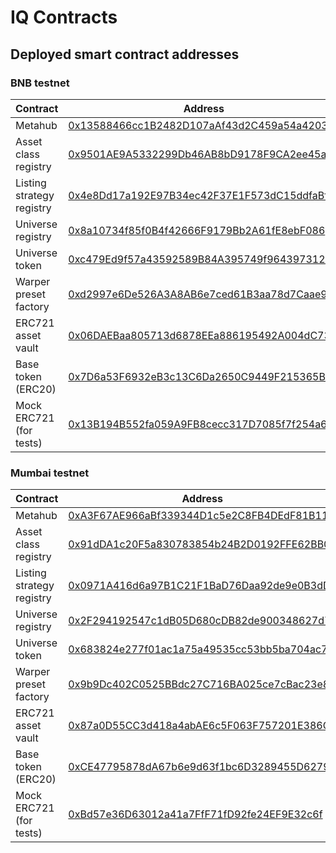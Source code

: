 # IQ Contracts

## Deployed smart contract addresses

### BNB testnet

| Contract                  | Address                                                                                                                      |
| ------------------------- | ---------------------------------------------------------------------------------------------------------------------------- |
| Metahub                   | [0x13588466cc1B2482D107aAf43d2C459a54a4203C](https://testnet.bscscan.com/address/0x13588466cc1B2482D107aAf43d2C459a54a4203C) |
| Asset class registry      | [0x9501AE9A5332299Db46AB8bD9178F9CA2ee45a0B](https://testnet.bscscan.com/address/0x9501AE9A5332299Db46AB8bD9178F9CA2ee45a0B) |
| Listing strategy registry | [0x4e8Dd17a192E97B34ec42F37E1F573dC15ddfaBf](https://testnet.bscscan.com/address/0x4e8Dd17a192E97B34ec42F37E1F573dC15ddfaBf) |
| Universe registry         | [0x8a10734f85f0B4f42666F9179Bb2A61fE8ebF086](https://testnet.bscscan.com/address/0x8a10734f85f0B4f42666F9179Bb2A61fE8ebF086) |
| Universe token            | [0xc479Ed9f57a43592589B84A395749f964397312e](https://testnet.bscscan.com/address/0xc479Ed9f57a43592589B84A395749f964397312e) |
| Warper preset factory     | [0xd2997e6De526A3A8AB6e7ced61B3aa78d7Caae99](https://testnet.bscscan.com/address/0xd2997e6De526A3A8AB6e7ced61B3aa78d7Caae99) |
| ERC721 asset vault        | [0x06DAEBaa805713d6878EEa886195492A004dC734](https://testnet.bscscan.com/address/0x06DAEBaa805713d6878EEa886195492A004dC734) |
| Base token (ERC20)        | [0x7D6a53F6932eB3c13C6Da2650C9449F215365BA9](https://testnet.bscscan.com/address/0x7D6a53F6932eB3c13C6Da2650C9449F215365BA9) |
| Mock ERC721 (for tests)   | [0x13B194B552fa059A9FB8cecc317D7085f7f254a6](https://testnet.bscscan.com/address/0x13B194B552fa059A9FB8cecc317D7085f7f254a6) |

### Mumbai testnet

| Contract                  | Address                                                                                                                         |
| ------------------------- | ------------------------------------------------------------------------------------------------------------------------------- |
| Metahub                   | [0xA3F67AE966aBf339344D1c5e2C8FB4DEdF81B111](https://mumbai.polygonscan.com/address/0xA3F67AE966aBf339344D1c5e2C8FB4DEdF81B111) |
| Asset class registry      | [0x91dDA1c20F5a830783854b24B2D0192FFE62BB04](https://mumbai.polygonscan.com/address/0x91dDA1c20F5a830783854b24B2D0192FFE62BB04) |
| Listing strategy registry | [0x0971A416d6a97B1C21F1BaD76Daa92de9e0B3dDE](https://mumbai.polygonscan.com/address/0x0971A416d6a97B1C21F1BaD76Daa92de9e0B3dDE) |
| Universe registry         | [0x2F294192547c1dB05D680cDB82de900348627d7E](https://mumbai.polygonscan.com/address/0x2F294192547c1dB05D680cDB82de900348627d7E) |
| Universe token            | [0x683824e277f01ac1a75a49535cc53bb5ba704ac7](https://mumbai.polygonscan.com/address/0x683824e277f01ac1a75a49535cc53bb5ba704ac7) |
| Warper preset factory     | [0x9b9Dc402C0525BBdc27C716BA025ce7cBac23e82](https://mumbai.polygonscan.com/address/0x9b9Dc402C0525BBdc27C716BA025ce7cBac23e82) |
| ERC721 asset vault        | [0x87a0D55CC3d418a4abAE6c5F063F757201E386Ce](https://mumbai.polygonscan.com/address/0x87a0D55CC3d418a4abAE6c5F063F757201E386Ce) |
| Base token (ERC20)        | [0xCE47795878dA67b6e9d63f1bc6D3289455D62792](https://mumbai.polygonscan.com/address/0xCE47795878dA67b6e9d63f1bc6D3289455D62792) |
| Mock ERC721 (for tests)   | [0xBd57e36D63012a41a7FfF71fD92fe24EF9E32c6f](https://mumbai.polygonscan.com/address/0xBd57e36D63012a41a7FfF71fD92fe24EF9E32c6f) |
